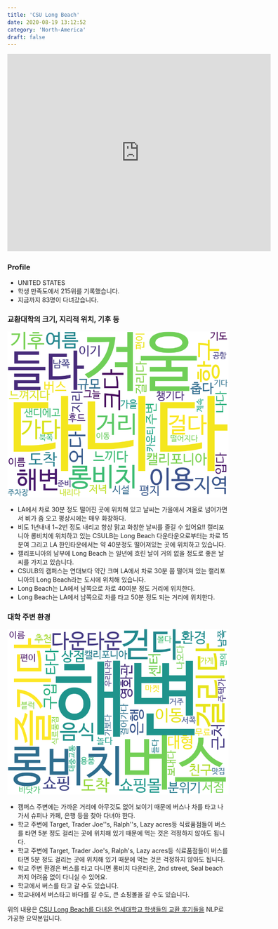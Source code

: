 ```yaml
---
title: 'CSU Long Beach'
date: 2020-08-19 13:12:52
category: 'North-America'
draft: false
---
```


<iframe
width="600"
height="450"
frameborder="0" style="border:0"
src="https://www.google.com/maps/embed/v1/place?key=AIzaSyC9e1AME-pVmWC4hBpFdu5S4dKzyepa3HQ&q=CSU+Long+Beach&center=33.7838235,-118.11409040000001&zoom=14" allowfullscreen>
</iframe>

### Profile

* UNITED STATES
* 학생 만족도에서 215위를 기록했습니다.
* 지금까지 83명이 다녀갔습니다. 

### 교환대학의 크기, 지리적 위치, 기후 등

![gen_info-WordCloud](../univ_wordclouds_okt/gen_info/US000019_gen_info_okt.png)

* LA에서 차로 30분 정도 떨어진 곳에 위치해 있고 날씨는 가을에서 겨울로 넘어가면서 비가 좀 오고 평상시에는 매우 화창하다.
* 비도 1년내내 1~2번 정도 내리고 항상 맑고 화창한 날씨를 즐길 수 있어요!! 캘리포니아 롱비치에 위치하고 있는 CSULB는 Long Beach 다운타운으로부터는 차로 15분여 그리고 LA 한인타운에서는 약 40분정도 떨어져있는 곳에 위치하고 있습니다.
* 캘리포니아의 남부에 Long Beach 는 일년에 흐린 날이 거의 없을 정도로 좋은 날씨를 가지고 있습니다.
* CSULB의 캠퍼스는 연대보다 약간 크며 LA에서 차로 30분 쯤 떨어져 있는 캘리포니아의 Long Beach라는 도시에 위치해 있습니다.
* Long Beach는 LA에서 남쪽으로 차로 40여분 정도 거리에 위치한다.
* Long Beach는 LA에서 남쪽으로 차를 타고 50분 정도 되는 거리에 위치한다.


### 대학 주변 환경

![env_info-WordCloud](../univ_wordclouds_okt/env_info/US000019_env_info_okt.png)

* 캠퍼스 주변에는 가까운 거리에 아무것도 없어 보이기 때문에 버스나 차를 타고 나가서 슈퍼나 카페, 은행 등을 찾아 다녀야 한다.
* 학교 주변에 Target, Trader Joe''s, Ralph''s, Lazy acres등 식료품점들이 버스를 타면 5분 정도 걸리는 곳에 위치해 있기 때문에 먹는 것은 걱정하지 않아도 됩니다.
* 학교 주변에 Target, Trader Joe's, Ralph's, Lazy acres등 식료품점들이 버스를 타면 5분 정도 걸리는 곳에 위치해 있기 때문에 먹는 것은 걱정하지 않아도 됩니다.
* 학교 주변 환경은 버스를 타고 다니면 롱비치 다운타운, 2nd street, Seal beach 까지 어려움 없이 다니실 수 있어요.
* 학교에서 버스를 타고 갈 수도 있습니다.
* 학교내에서 버스타고 바다를 갈 수도, 큰 쇼핑몰을 갈 수도 있습니다.


위의 내용은 [CSU Long Beach를 다녀온 연세대학교 학생들의 교환 후기들을](http://oia.yonsei.ac.kr/partner/expReport.asp?ucode=US000019&bgbn=A) NLP로 가공한 요약본입니다. 
